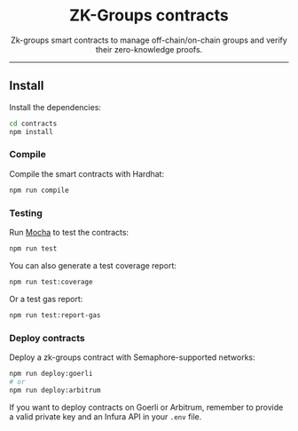 <P align="center">
    <h1 align="center">
        ZK-Groups contracts
    </h1>
    <p align="center">Zk-groups smart contracts to manage off-chain/on-chain groups and verify their zero-knowledge proofs.</p>
</p>

---

## Install

Install the dependencies:

```bash
cd contracts
npm install
```

### Compile

Compile the smart contracts with Hardhat:

```bash
npm run compile
```

### Testing

Run [Mocha](https://mochajs.org/) to test the contracts:

```bash
npm run test
```

You can also generate a test coverage report:

```bash
npm run test:coverage
```

Or a test gas report:

```bash
npm run test:report-gas
```

### Deploy contracts

Deploy a zk-groups contract with Semaphore-supported networks:

```bash
npm run deploy:goerli
# or
npm run deploy:arbitrum
```

If you want to deploy contracts on Goerli or Arbitrum, remember to provide a valid private key and an Infura API in your `.env` file.

